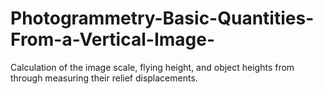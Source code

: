 # Photogrammetry-Basic-Quantities-From-a-Vertical-Image-
Calculation of the image scale, flying height, and object heights from through measuring their relief displacements.
